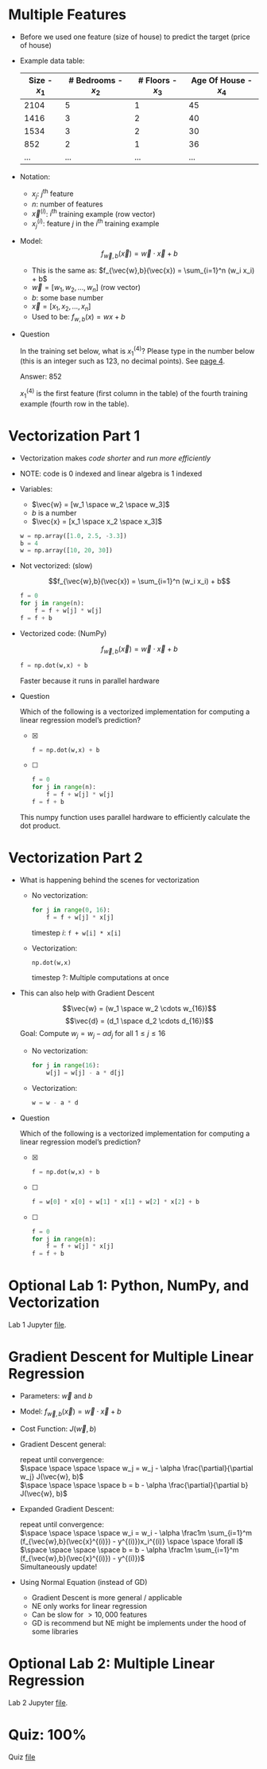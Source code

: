 # Multiple Features
* Before we used one feature (size of house) to predict the target (price of house)
* Example data table:

    Size - $x_1$ | # Bedrooms - $x_2$ | # Floors - $x_3$ | Age Of House - $x_4$
    --- | --- | --- | ---
    2104 | 5 | 1 | 45
    1416 | 3 | 2 | 40
    1534 | 3 | 2 | 30
     852 | 2 | 1 | 36
    ... | ... | ... | ...

* Notation:
    * $x_j$: $j^\text{th}$ feature
    * $n$: number of features
    * $\vec{x}^{(i)}$: $i^\text{th}$ training example (row vector)
    * $x_j^{(i)}$: feature $j$ in the $i^\text{th}$ training example
* Model: $$f_{\vec{w},b}(\vec{x}) = \vec{w} \cdot \vec{x} + b$$
    * This is the same as: $f_{\vec{w},b}(\vec{x}) = \sum_{i=1}^n (w_i x_i) + b$
    * $\vec{w} = [w_1, w_2, \dots, w_n]$ (row vector)
    * $b$: some base number
    * $\vec{x} = [x_1, x_2, \dots, x_n]$
    * Used to be: $f_{w,b}(x) = wx + b$
* Question

    In the training set below, what is $x_1^{(4)}$? Please type in the number below (this is an integer such as 123, no decimal points). See [page 4](Lecture.pdf).

    Answer: $852$

    $x_1^{(4)}$ is the first feature (first column in the table) of the fourth training example (fourth row in the table).

# Vectorization Part 1
* Vectorization makes *code shorter* and *run more efficiently*
* NOTE: code is $0$ indexed and linear algebra is $1$ indexed
* Variables:
    * $\vec{w} = [w_1 \space w_2 \space w_3]$
    * $b$ is a number
    * $\vec{x} = [x_1 \space x_2 \space x_3]$

    ```python
    w = np.array([1.0, 2.5, -3.3])
    b = 4
    w = np.array([10, 20, 30])
    ```
* Not vectorized: (slow)

    $$f_{\vec{w},b}(\vec{x}) = \sum_{i=1}^n (w_i x_i) + b$$

    ```python
    f = 0
    for j in range(n):
        f = f + w[j] * w[j]
    f = f + b
    ```

* Vectorized code: (NumPy)

    $$f_{\vec{w},b}(\vec{x}) = \vec{w} \cdot \vec{x} + b$$

    ```python
    f = np.dot(w,x) + b
    ```

    Faster because it runs in parallel hardware
* Question

    Which of the following is a vectorized implementation for computing a linear regression model’s prediction?

    * [x]
        ```python
        f = np.dot(w,x) + b
        ```
    * [ ]
        ```python
        f = 0
        for j in range(n):
            f = f + w[j] * w[j]
        f = f + b
        ```

    This numpy function uses parallel hardware to efficiently calculate the dot product.

# Vectorization Part 2
* What is happening behind the scenes for vectorization
    * No vectorization:
        ```python
        for j in range(0, 16):
            f = f + w[j] * x[j]
        ```

        timestep $i$: `f + w[i] * x[i]`
    * Vectorization:
        ```python
        np.dot(w,x)
        ```
        timestep ?: Multiple computations at once
* This can also help with Gradient Descent

    $$\vec{w} = (w_1 \space w_2 \cdots w_{16})$$
    $$\vec{d} = (d_1 \space d_2 \cdots d_{16})$$
    Goal: Compute $w_j = w_j - \alpha d_j$ for all $1\le j\le 16$

    * No vectorization:
        ```python
        for j in range(16):
            w[j] = w[j] - a * d[j]
        ```
    * Vectorization:
        ```python
        w = w - a * d
        ```
* Question

    Which of the following is a vectorized implementation for computing a linear regression model’s prediction?

    * [x]
        ```python
        f = np.dot(w,x) + b
        ```
    * [ ]
        ```python
        f = w[0] * x[0] + w[1] * x[1] + w[2] * x[2] + b
        ```
    * [ ]
        ```python
        f = 0
        for j in range(n):
            f = f + w[j] * x[j]
        f = f + b
        ```

# Optional Lab 1: Python, NumPy, and Vectorization
Lab 1 Jupyter [file](Labs/C1_W2_Lab01_Python_Numpy_Vectorization_Soln.ipynb).

# Gradient Descent for Multiple Linear Regression
* Parameters: $\vec{w}$ and $b$
* Model: $f_{\vec{w},b}(\vec{x}) = \vec{w} \cdot \vec{x} + b$
* Cost Function: $J(\vec{w}, b)$
* Gradient Descent general:

    $\text{repeat until convergence:}$<br>
    $\space \space \space \space w_j = w_j - \alpha \frac{\partial}{\partial w_j} J(\vec{w}, b)$<br>
    $\space \space \space \space b = b - \alpha \frac{\partial}{\partial b} J(\vec{w}, b)$
* Expanded Gradient Descent:

    $\text{repeat until convergence:}$<br>
    $\space \space \space \space w_i = w_i - \alpha \frac1m \sum_{i=1}^m (f_{\vec{w},b}(\vec{x}^{(i)}) - y^{(i)})x_i^{(i)} \space \space \forall i$<br>
    $\space \space \space \space b = b - \alpha \frac1m \sum_{i=1}^m (f_{\vec{w},b}(\vec{x}^{(i)}) - y^{(i)})$<br>
    $\text{Simultaneously update!}$
* Using Normal Equation (instead of GD)
    * Gradient Descent is more general / applicable
    * NE only works for linear regression
    * Can be slow for $> 10,000$ features
    * GD is recommend but NE might be implements under the hood of some libraries

# Optional Lab 2: Multiple Linear Regression
Lab 2 Jupyter [file](Labs/C1_W2_Lab02_Multiple_Variable_Soln.ipynb).

# Quiz: 100%
Quiz [file](./Quizzes.md#multiple-linear-regression)